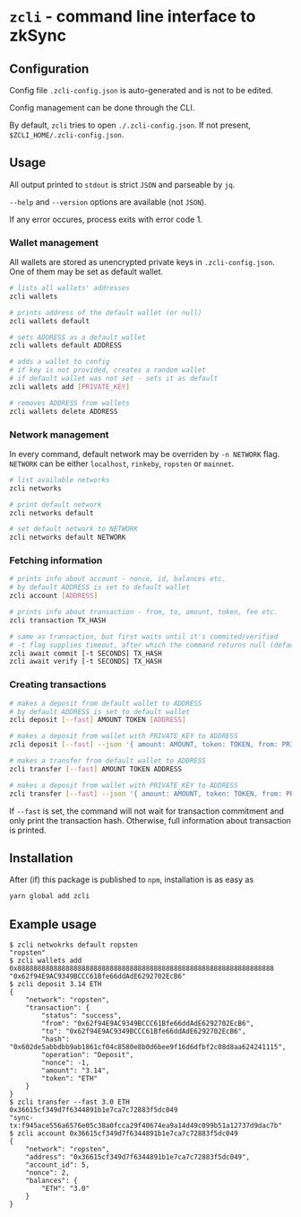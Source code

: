 # `zcli` - command line interface to zkSync

## Configuration

Config file `.zcli-config.json` is auto-generated and is not to be edited.

Config management can be done through the CLI.

By default, `zcli` tries to open `./.zcli-config.json`. If not present,
`$ZCLI_HOME/.zcli-config.json`.

## Usage

All output printed to `stdout` is strict `JSON` and parseable by `jq`.

`--help` and `--version` options are available (not `JSON`).

If any error occures, process exits with error code 1.

### Wallet management

All wallets are stored as unencrypted private keys in `.zcli-config.json`.
One of them may be set as default wallet.

```bash
# lists all wallets' addresses
zcli wallets

# prints address of the default wallet (or null)
zcli wallets default

# sets ADDRESS as a default wallet
zcli wallets default ADDRESS

# adds a wallet to config
# if key is not provided, creates a random wallet
# if default wallet was not set - sets it as default
zcli wallets add [PRIVATE_KEY]

# removes ADDRESS from wallets
zcli wallets delete ADDRESS
```

### Network management

In every command, default network may be overriden by `-n NETWORK` flag.
`NETWORK` can be either `localhost`, `rinkeby`, `ropsten` or `mainnet`.

```bash
# list available networks
zcli networks

# print default network
zcli networks default

# set default network to NETWORK
zcli networks default NETWORK
```

### Fetching information

```bash
# prints info about account - nonce, id, balances etc.
# by default ADDRESS is set to default wallet
zcli account [ADDRESS]

# prints info about transaction - from, to, amount, token, fee etc.
zcli transaction TX_HASH

# same as transaction, but first waits until it's commited/verified
# -t flag supplies timeout, after which the command returns null (default: 60)
zcli await commit [-t SECONDS] TX_HASH
zcli await verify [-t SECONDS] TX_HASH
```

### Creating transactions

```bash
# makes a deposit from default wallet to ADDRESS
# by default ADDRESS is set to default wallet
zcli deposit [--fast] AMOUNT TOKEN [ADDRESS]

# makes a deposit from wallet with PRIVATE_KEY to ADDRESS
zcli deposit [--fast] --json '{ amount: AMOUNT, token: TOKEN, from: PRIVATE_KEY, to: ADDRESS }'

# makes a transfer from default wallet to ADDRESS
zcli transfer [--fast] AMOUNT TOKEN ADDRESS

# makes a deposit from wallet with PRIVATE_KEY to ADDRESS
zcli transfer [--fast] --json '{ amount: AMOUNT, token: TOKEN, from: PRIVATE_KEY, to: ADDRESS }'
```

If `--fast` is set, the command will not wait for transaction commitment and only print the transaction hash.
Otherwise, full information about transaction is printed.


## Installation

After (if) this package is published to `npm`, installation is as easy as

```bash
yarn global add zcli
```

## Example usage

```
$ zcli netwokrks default ropsten
"ropsten"
$ zcli wallets add 0x8888888888888888888888888888888888888888888888888888888888888888
"0x62f94E9AC9349BCCC61Bfe66ddAdE6292702EcB6"
$ zcli deposit 3.14 ETH
{
    "network": "ropsten",
    "transaction": {
        "status": "success",
        "from": "0x62f94E9AC9349BCCC61Bfe66ddAdE6292702EcB6",
        "to": "0x62f94E9AC9349BCCC61Bfe66ddAdE6292702EcB6",
        "hash": "0x602de5abbdbb9ab1861cf04c8580e8b0d6bee9f16d6dfbf2c08d8aa624241115",
        "operation": "Deposit",
        "nonce": -1,
        "amount": "3.14",
        "token": "ETH"
    }
}
$ zcli transfer --fast 3.0 ETH 0x36615cf349d7f6344891b1e7ca7c72883f5dc049
"sync-tx:f945ace556a6576e05c38a0fcca29f40674ea9a14d49c099b51a12737d9dac7b"
$ zcli account 0x36615cf349d7f6344891b1e7ca7c72883f5dc049
{
    "network": "ropsten",
    "address": "0x36615cf349d7f6344891b1e7ca7c72883f5dc049",
    "account_id": 5,
    "nonce": 2,
    "balances": {
        "ETH": "3.0"
    }
}
```
